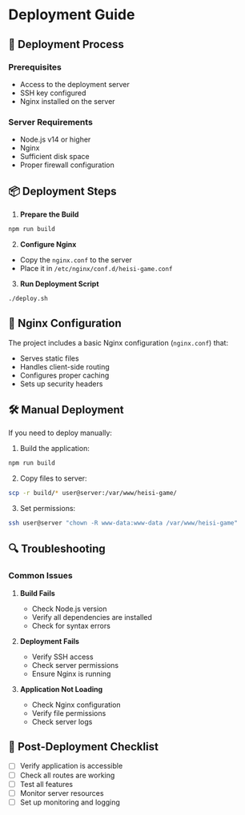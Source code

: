 # Deployment Guide

## 🚀 Deployment Process

### Prerequisites
- Access to the deployment server
- SSH key configured
- Nginx installed on the server

### Server Requirements
- Node.js v14 or higher
- Nginx
- Sufficient disk space
- Proper firewall configuration

## 📦 Deployment Steps

1. **Prepare the Build**
```bash
npm run build
```

2. **Configure Nginx**
- Copy the `nginx.conf` to the server
- Place it in `/etc/nginx/conf.d/heisi-game.conf`

3. **Run Deployment Script**
```bash
./deploy.sh
```

## 🔧 Nginx Configuration

The project includes a basic Nginx configuration (`nginx.conf`) that:
- Serves static files
- Handles client-side routing
- Configures proper caching
- Sets up security headers

## 🛠️ Manual Deployment

If you need to deploy manually:

1. Build the application:
```bash
npm run build
```

2. Copy files to server:
```bash
scp -r build/* user@server:/var/www/heisi-game/
```

3. Set permissions:
```bash
ssh user@server "chown -R www-data:www-data /var/www/heisi-game"
```

## 🔍 Troubleshooting

### Common Issues

1. **Build Fails**
   - Check Node.js version
   - Verify all dependencies are installed
   - Check for syntax errors

2. **Deployment Fails**
   - Verify SSH access
   - Check server permissions
   - Ensure Nginx is running

3. **Application Not Loading**
   - Check Nginx configuration
   - Verify file permissions
   - Check server logs

## 📝 Post-Deployment Checklist

- [ ] Verify application is accessible
- [ ] Check all routes are working
- [ ] Test all features
- [ ] Monitor server resources
- [ ] Set up monitoring and logging 